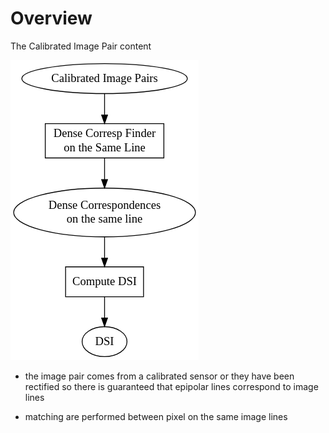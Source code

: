 
# Overview 

The Calibrated Image Pair content 

![Calibrated Image Pair Matching1](calibrated_image_pair1.png)

- the image pair comes from a calibrated sensor or they have been rectified so there is guaranteed that epipolar lines correspond to image lines 

- matching are performed between pixel on the same image lines 
